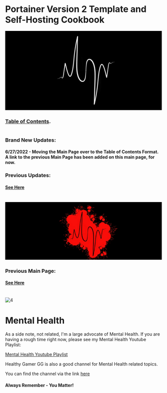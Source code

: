 # Portainer Version 2 Template and Self-Hosting Cookbook

![BannerLogo](/branding/images/LogoBanner1.png?raw=true "Banner")

### [Table of Contents](https://github.com/mycroftwilde/portainer_templates/tree/master/TableOfContents). 

#

### Brand New Updates: 

#### 6/27/2022 - Moving the Main Page over to the Table of Contents Format. A link to the previous Main Page has been added on this main page, for now. 

### Previous Updates: 

#### [See Here](https://github.com/mycroftwilde/portainer_templates/tree/master/TableOfContents/Updates/Previous)

#
![BannerLogoMid](/branding/images/Banner.png?raw=true "BannerMid")

### Previous Main Page: 

#### [See Here](https://github.com/mycroftwilde/portainer_templates/tree/master/Previous)

#

<img width="780" alt="4" src="https://raw.githubusercontent.com/mycroftwilde/portainer_templates/master/branding/images/LogoBanner2.png">

# Mental Health

 As a side note, not related, I'm a large advocate of Mental Health. If you are having a rough time right now, please see my Mental Health Youtube Playlist:
 
 [Mental Health Youtube Playlist](https://youtube.com/playlist?list=PLGk2on7ccZONCobYxwGdvwMcF43gIKmqk)
 
 Healthy Gamer GG is also a good channel for Mental Health related topics. 
 
 You can find the channel via the link [here](https://www.youtube.com/c/HealthyGamerGG)
 
 #### Always Remember - You Matter! 
 


